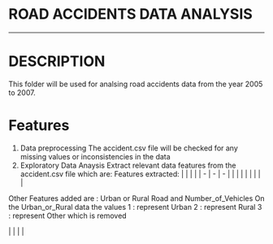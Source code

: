 # ROAD ACCIDENTS DATA ANALYSIS
************************
# DESCRIPTION 
This folder will be used for analsing road accidents data from the year 2005 to 2007.

# Features
1. Data preprocessing
The accident.csv file will be checked for any missing values or inconsistencies in the data
1. Exploratory Data Anaysis
Extract relevant data features from the accident.csv file  which are:
Features extracted: 
|   |   |   |
| -  |  - | -  |
|   |   |   |
|   |   |   |

Other Features added are : Urban or Rural Road and Number_of_Vehicles
On the Urban_or_Rural data the values 
1 : represent Urban
2 : represent Rural
3 : represent Other which is removed

|   |   |   |
